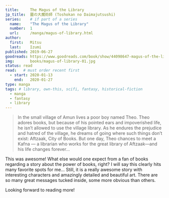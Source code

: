 ```yaml
---
title:     The Magus of the Library
jp_title:  圕の大魔術師 (Toshokan no Daimajutsushi)
series:    # if part of a series
  name:    "The Magus of the Library"
  number:  1
  url:     /manga/magus-of-library.html
author: 
  first:   Mitsu  
  last:    Izumi
published: 2019-06-27 
goodreads: https://www.goodreads.com/book/show/44098647-magus-of-the-library-vol-1
img:       books/magus-of-library-01.jpg
status: read
read:   # must order recent first
  - start: 2020-01-13 
    end:   2020-01-27
type: manga
tags: # library, own-this, scifi, fantasy, historical-fiction
  - manga
  - fantasy
  - library
---
```


> In the small village of Amun lives a poor boy named Theo. Theo adores books, but because of his pointed ears and impoverished life, he isn’t allowed to use the village library. As he endures the prejudice and hatred of the village, he dreams of going where such things don’t exist: Aftzaak, City of Books. But one day, Theo chances to meet a Kafna — a librarian who works for the great library of Aftzaak—and his life changes forever...

This was awesome!  What else would one expect from a fan of books regarding a story about the power of books, right? I will say this clearly hits many favorite spots for me... Still, it is a really awesome story with interesting characters and amazingly detailed and beautiful art. There are so many great messages tucked inside, some more obvious than others. 

Looking forward to reading more!